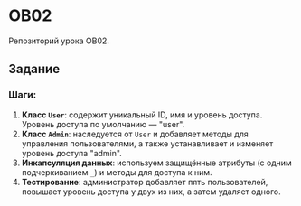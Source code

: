# OB02
 Репозиторий урока OB02.

## Задание
### Шаги:
1. **Класс `User`**: содержит уникальный ID, имя и уровень доступа. Уровень доступа по умолчанию — "user".
2. **Класс `Admin`**: наследуется от `User` и добавляет методы для управления пользователями, а также устанавливает и изменяет уровень доступа "admin".
3. **Инкапсуляция данных**: используем защищённые атрибуты (с одним подчеркиванием `_`) и методы для доступа к ним.
4. **Тестирование**: администратор добавляет пять пользователей, повышает уровень доступа у двух из них, а затем удаляет одного.

